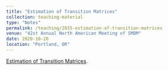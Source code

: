 ```yaml
---
title: "Estimation of Transition Matrices"
collection: teaching-material
type: "Notes"
permalink: /teaching/2015-estimation-of-transition-matrices
venue: "42st Annual North American Meeting of SMDM"
date: 2020-10-20
location: "Portland, OR"
---
```

[Estimation of Transition Matrices](https://github.com/feralaes/feralaes.github.io/blob/master/_teaching-material/TransitionMatricesEstimation.pdf).